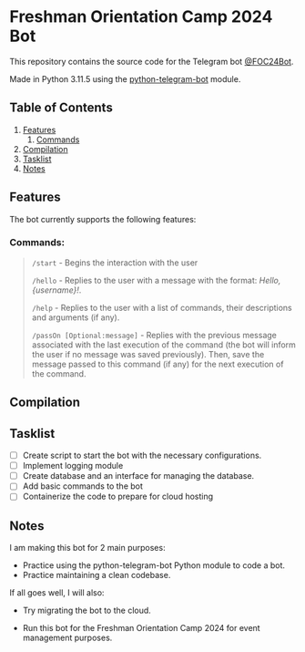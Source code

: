 # Freshman Orientation Camp 2024 Bot

This repository contains the source code for the Telegram bot [@FOC24Bot](https://t.me/FOC24Bot).

Made in Python 3.11.5 using the [python-telegram-bot](https://python-telegram-bot.org/) module.

## Table of Contents

1. [Features](#features)
    1. [Commands](#commands)
1. [Compilation](#compilation)
1. [Tasklist](#tasklist)
1. [Notes](#notes)

## Features

The bot currently supports the following features:

### Commands:

> `/start` - Begins the interaction with the user
>
> `/hello` - Replies to the user with a message with the format: *Hello, {username}!*.
>
> `/help` - Replies to the user with a list of commands, their descriptions and arguments (if any).
>
> `/passOn [Optional:message]` - Replies with the previous message associated with the last execution of the command (the bot will inform the user if no message was saved previously). Then, save the message passed to this command (if any) for the next execution of the command.

## Compilation

## Tasklist

- [ ] Create script to start the bot with the necessary configurations.
- [ ] Implement logging module
- [ ] Create database and an interface for managing the database.
- [ ] Add basic commands to the bot
- [ ] Containerize the code to prepare for cloud hosting

## Notes

I am making this bot for 2 main purposes:

- Practice using the python-telegram-bot Python module to code a bot.
- Practice maintaining a clean codebase.

If all goes well, I will also:

- Try migrating the bot to the cloud.

- Run this bot for the Freshman Orientation Camp 2024 for event management purposes.